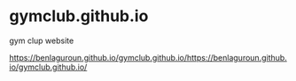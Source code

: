# gymclub.github.io

gym clup website

https://benlaguroun.github.io/gymclub.github.io/https://benlaguroun.github.io/gymclub.github.io/
